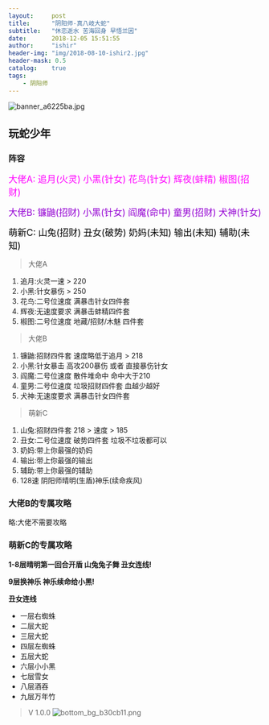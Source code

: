 ```yaml
---
layout:     post
title:      "阴阳师-真八岐大蛇"
subtitle:   "休恋逝水 苦海回身 早悟兰因"
date:       2018-12-05 15:51:55
author:     "ishir"
header-img: "img/2018-08-10-ishir2.jpg"
header-mask: 0.5
catalog:    true
tags:
    - 阴阳师
---
```


![banner_a6225ba.jpg](https://upload-images.jianshu.io/upload_images/1074123-bb569e2a68bfdce7.jpg?imageMogr2/auto-orient/strip%7CimageView2/2/w/1240)
## 玩蛇少年

### 阵容
<font size="4" color="#FF00FF">大佬A: 追月(火灵) 小黑(针女) 花鸟(针女) 辉夜(蚌精) 椒图(招财)</font>


<font size="4" color="#9400D3"> 大佬B: 镰鼬(招财) 小黑(针女) 阎魔(命中) 童男(招财) 犬神(针女)
</font>


<font size="4" color="#000000">萌新C: 山兔(招财) 丑女(破势) 奶妈(未知) 输出(未知) 辅助(未知)</font>


> 大佬A

1. 追月:火灵一速 > 220
1. 小黑:针女暴伤 > 250
1. 花鸟:二号位速度 满暴击针女四件套
1. 辉夜:无速度要求 满暴击蚌精四件套
1. 椒图:二号位速度 地藏/招财/木魅 四件套

> 大佬B

1. 镰鼬:招财四件套 速度略低于追月 > 218
1. 小黑:针女暴击 高攻200暴伤 或者 直接暴伤针女
1. 阎魔:二号位速度 散件堆命中 命中大于210
1. 童男:二号位速度 垃圾招财四件套 血越少越好
1. 犬神:无速度要求 满暴击针女四件套 

> 萌新C

1. 山兔:招财四件套 218 > 速度 > 185
1. 丑女:二号位速度 破势四件套 垃圾不垃圾都可以
1. 奶妈:带上你最强的奶妈
1. 输出:带上你最强的输出
1. 辅助:带上你最强的辅助
1. 128速 阴阳师晴明(生盾)神乐(续命疾风)

### 大佬B的专属攻略

略:大佬不需要攻略


### 萌新C的专属攻略

**1-8层晴明第一回合开盾 山兔兔子舞 丑女连线!** 

**9层换神乐 神乐续命给小黑!**

**丑女连线**

* 一层右蜘蛛
* 二层大蛇
* 三层大蛇
* 四层左蜘蛛
* 五层大蛇
* 六层小小黑
* 七层雪女
* 八层酒吞
* 九层万年竹

> V 1.0.0
![bottom_bg_b30cb11.png](https://upload-images.jianshu.io/upload_images/1074123-81b3b6a9955f269a.png?imageMogr2/auto-orient/strip%7CimageView2/2/w/1240)


